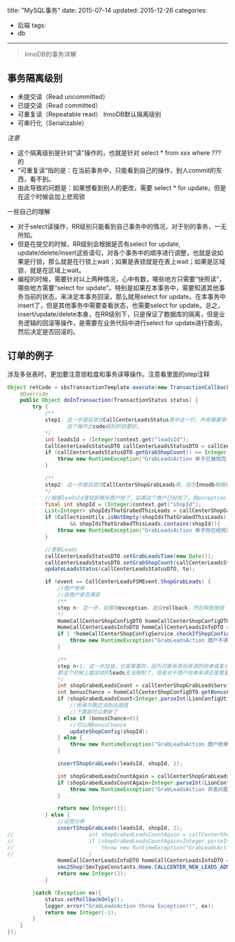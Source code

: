 title:  "MySQL事务"
date: 2015-07-14
updated: 2015-12-26
categories:
- 后端
tags:
- db
---
> InnoDB的事务详解

## 事务隔离级别

- 未提交读（Read uncommitted）
- 已提交读（Read committed）
- 可重复读（Repeatable read） InnoDB默认隔离级别
- 可串行化（Serializable）

*注意*
- 这个隔离级别是针对“读”操作的，也就是针对 select * from xxx where ??? 的
- “可重复读”指的是：在当前事务中，只能看到自己的操作，别人commit的东西，看不到。
- 由此导致的问题是：如果想看到别人的更改，需要 select * for update，但是在这个时候会加上悲观锁

一些自己的理解
- 对于select读操作，RR级别只能看到自己事务中的情况，对于别的事务，一无所知。
- 但是在提交的时候，RR级别会根据是否有select for update, update/delete/insert这些语句，对各个事务中的顺序进行调整，也就是说如果是行锁，那么就是在行锁上wait；如果是表锁就是在表上wait；如果是区域锁，就是在区域上wait。
- 编程的时候，需要针对以上两种情况，心中有数，哪些地方只需要“快照读”，哪些地方需要“select for update”。特别是如果在本事务中，需要知道其他事务当前的状态，来决定本事务回滚，那么就用select for update。在本事务中insert了，但是其他事务中需要查看状态，也需要select for update。总之，insert/update/delete本身，在RR级别下，只是保证了数据库的隔离，但是业务逻辑的回滚等操作，是需要在业务代码中进行select for update进行查询，然后决定是否回滚的。

## 订单的例子
涉及多张表时，更加要注意锁粒度和事务读等操作。注意看里面的step注释

```java
Object retCode = sbsTransactionTemplate.execute(new TransactionCallback() {
    @Override
    public Object doInTransaction(TransactionStatus status) {
        try {
            /**
            step1: 这一步就会锁住CallCenterLeadsStatus表中这一行，所有需要表中这一行的，都会wait
                   这个操作比code级别的锁要好。
            */
            int leadsId = (Integer)context.get("leadsId");
            CallCenterLeadsStatusDTO callCenterLeadsStatusDTO = callCenterLeadsStatusService.loadCallCenterLeadsStatusByIdForUpdate(leadsId);
            if (callCenterLeadsStatusDTO.getGrabShopCount() >= Integer.parseInt(LionConfigUtils.getProperty("wed-customer-service.home.callcenter.maxLeadsGrabCount", "3"))){
                throw new RuntimeException("GrabLeadsAction 单子已被抢完, leadsId:"+leadsId);
            }

            /**
            step2: 这一步就会锁住CallCenterShopGrabLeads表，因为Innodb根据索引如果找不到行锁，就会锁住整表
            */
            //根据leadsId查找到哪些商户抢了，如果这个商户已经抢了，抛exception
            final int shopId = (Integer)context.get("shopId");
            List<Integer> shopIdsThatGrabedThisLeads = callCenterShopGrabLeadsService.findShopIdsByLeadsIdForUpdate(leadsId);
            if (CollectionUtils.isNotEmpty(shopIdsThatGrabedThisLeads)
                    && shopIdsThatGrabedThisLeads.contains(shopId)){
                throw new RuntimeException("GrabLeadsAction 单子你已经抢过了, leadsId:"+leadsId+" shopId:"+shopId);
            }

            //更新Leads
            callCenterLeadsStatusDTO.setGrabLeadsTime(new Date());
            callCenterLeadsStatusDTO.setGrabShopCount(callCenterLeadsStatusDTO.getGrabShopCount()+1);
            updateLeadsStatus(callCenterLeadsStatusDTO, to);

            if (event == CallCenterLeadsFSMEvent.ShopGrabLeads) {
                //商户抢单
                //该商户是否满足
                /**
                step n: 这一步，如果抛exception，就会rollback，然后释放掉锁
                */
                HomeCallCenterShopConfigDTO homeCallCenterShopConfigDTO = homeCallCenterShopConfigService.loadCallCenterShopConfigByShopId(shopId);
                HomeCallCenterLeadsInfoDTO homeCallCenterLeadsInfoDTO = (HomeCallCenterLeadsInfoDTO) context.get("HomeCallCenterLeadsInfoDTO");
                if ( !homeCallCenterShopConfigService.checkIfShopConfigSatisfyGrabLeads(homeCallCenterShopConfigDTO, callCenterLeadsStatusDTO, homeCallCenterLeadsInfoDTO) ){
                    throw new RuntimeException("GrabLeadsAction 商户不满足Leads条件, shopId:"+shopId+", leadsId"+leadsId);
                }

                /**
                step n+1: 这一步加锁，也是需要的，因为可能有其他来源的抢单或者分单更新这张表，比如多个op在抢不同的单子。
                那这个时候上面加锁的leads无法限制了，但是对于商户抢单来讲还是需要有限制的。
                */
                int shopGrabedLeadsCount = callCenterShopGrabLeadsService.findShopGrabLeadsCountByShopIdForUpdate(shopId, null);
                int bonusChance = homeCallCenterShopConfigDTO.getBonusChance();
                if (shopGrabedLeadsCount<Integer.parseInt(LionConfigUtils.getProperty("wed-customer-service.home.callcenter.shopGrabLeadsChancesOneDay", "3"))){
                    //抢单次数还没到达阈值
                    //下面就可以更新了
                } else if (bonusChance>0){
                    //可以用bonusChance
                    updateShopConfig(shopId);
                } else {
                    throw new RuntimeException("GrabLeadsAction 商户抢单次数已超过阈值，并且其bonusChance也没了,shopId:"+shopId+", leadsId"+leadsId);
                }

                insertShopGrabLeads(leadsId, shopId, 1);

                int shopGrabedLeadsCountAgain = callCenterShopGrabLeadsService.findShopGrabLeadsCountByShopIdForUpdate(shopId, null);
                if (shopGrabedLeadsCountAgain>Integer.parseInt(LionConfigUtils.getProperty("wed-customer-service.home.callcenter.shopGrabLeadsChancesOneDay", "3"))&&bonusChance==0){
                    throw new RuntimeException("GrabLeadsAction 并发问题，商户当日抢单超过阈值, shopId:"+shopId+", leadsId"+leadsId);
                }

                return new Integer(1);
            } else {
                //运营分单
                insertShopGrabLeads(leadsId, shopId, 2);
//                        int shopGrabedLeadsCountAgain = callCenterShopGrabLeadsService.findShopGrabLeadsCountByShopId(shopId, null);
//                        if (shopGrabedLeadsCountAgain>Integer.parseInt(LionConfigUtils.getProperty("wed-customer-service.home.callcenter.shopGrabLeadsChancesOneDay", "3"))){
//                            throw new RuntimeException("GrabLeadsAction 并发问题，商户当日抢单超过阈值, shopId:"+shopId+", leadsId"+leadsId);
//                        }
                HomeCallCenterLeadsInfoDTO homeCallCenterLeadsInfoDTO = (HomeCallCenterLeadsInfoDTO) context.get("HomeCallCenterLeadsInfoDTO");
                sms2Shop(SmsTypeConstants.Home.CALLCENTER_NEW_LEADS_ADMIN_TO_MERCHANT, new ArrayList<Integer>(){{add(shopId);}}, callCenterLeadsStatusDTO, homeCallCenterLeadsInfoDTO);
                return new Integer(2);
            }

        }catch (Exception ex){
            status.setRollbackOnly();
            logger.error("GrabLeadsAction throw Exception!!", ex);
            return new Integer(-1);
        }
    }
});
```
